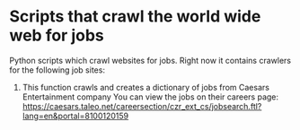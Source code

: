 # Scripts that crawl the world wide web for jobs
Python scripts which crawl websites for jobs. Right now it contains crawlers for the following job sites:

1. This function crawls and creates a dictionary of jobs from Caesars Entertainment company
You can view the jobs on their careers page: https://caesars.taleo.net/careersection/czr_ext_cs/jobsearch.ftl?lang=en&portal=8100120159
